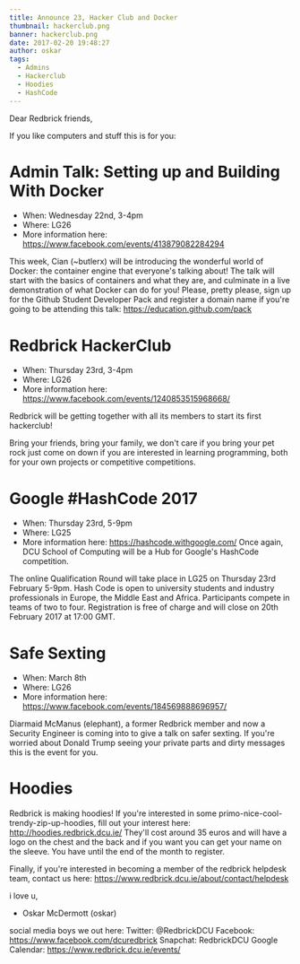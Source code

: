 ```yaml
---
title: Announce 23, Hacker Club and Docker
thumbnail: hackerclub.png
banner: hackerclub.png
date: 2017-02-20 19:48:27
author: oskar
tags:
  - Admins
  - Hackerclub
  - Hoodies
  - HashCode
---
```

Dear Redbrick friends,

If you like computers and stuff this is for you:

 <!-- more -->

# Admin Talk: Setting up and Building With Docker

 - When: Wednesday 22nd, 3-4pm
 - Where: LG26
 - More information here: https://www.facebook.com/events/413879082284294

This week, Cian (~butlerx) will be introducing the wonderful world of
Docker: the container engine that everyone's talking about! The talk will
start with the basics of containers and what they are, and culminate in a
live demonstration of what Docker can do for you!
Please, pretty please, sign up for the Github Student Developer Pack and
register a domain name if you're going to be attending this talk:
https://education.github.com/pack

# Redbrick HackerClub

 - When: Thursday 23rd, 3-4pm
 - Where: LG26
 - More information here: https://www.facebook.com/events/1240853515968668/

Redbrick will be getting together with all its members to start its first
hackerclub!

Bring your friends, bring your family, we don't care if you bring your pet
rock just come on down
if you are interested in learning programming, both for your own projects
or competitive competitions.

# Google #HashCode 2017

 - When: Thursday 23rd, 5-9pm
 - Where: LG25
 - More information here: https://hashcode.withgoogle.com/
Once again, DCU School of Computing will be a Hub for Google's HashCode
competition.

The online Qualification Round will take place in LG25 on Thursday 23rd
February 5-9pm.
Hash Code is open to university students and industry professionals in
Europe, the Middle
East and Africa. Participants compete in teams of two to four.
Registration is free of charge and will close on 20th February 2017 at
17:00 GMT.

# Safe Sexting

 - When: March 8th
 - Where: LG26
 - More information here: https://www.facebook.com/events/184569888696957/

Diarmaid McManus (elephant), a former Redbrick member and now a Security
Engineer is coming into to give a talk on safer sexting.
If you're worried about Donald Trump seeing your private parts and dirty
messages this is the event for you.

# Hoodies
Redbrick is making hoodies!
If you're interested in some primo-nice-cool-trendy-zip-up-hoodies, fill
out your interest here: http://hoodies.redbrick.dcu.ie/
They'll cost around 35 euros and will have a logo on the chest and the
back and if you want you can get your name on the sleeve.
You have until the end of the month to register.

Finally, if you're interested in becoming a member of the redbrick
helpdesk team, contact us here:
https://www.redbrick.dcu.ie/about/contact/helpdesk

i love u,
- Oskar McDermott (oskar)

social media boys we out here:
Twitter: @RedbrickDCU
Facebook: https://www.facebook.com/dcuredbrick
Snapchat: RedbrickDCU
Google Calendar: https://www.redbrick.dcu.ie/events/
